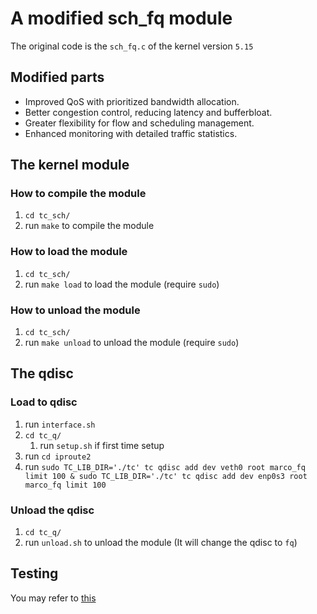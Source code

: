 # A modified sch_fq module

The original code is the `sch_fq.c` of the kernel version `5.15`

## Modified parts

- Improved QoS with prioritized bandwidth allocation.
- Better congestion control, reducing latency and bufferbloat.
- Greater flexibility for flow and scheduling management.
- Enhanced monitoring with detailed traffic statistics.

## The kernel module

### How to compile the module

1. `cd tc_sch/`
2. run `make` to compile the module

### How to load the module

1. `cd tc_sch/`
2. run `make load` to load the module (require `sudo`)

### How to unload the module

1. `cd tc_sch/`
2. run `make unload` to unload the module (require `sudo`)

## The qdisc

### Load to qdisc

1. run `interface.sh`
2. `cd tc_q/`
   1. run `setup.sh` if first time setup
3. run `cd iproute2`
4. run `sudo TC_LIB_DIR='./tc' tc qdisc add dev veth0 root marco_fq limit 100 & sudo TC_LIB_DIR='./tc' tc qdisc add dev enp0s3 root marco_fq limit 100`

### Unload the qdisc

1. `cd tc_q/`
2. run `unload.sh` to unload the module (It will change the qdisc to `fq`)

## Testing

You may refer to [this](test/README.md)
